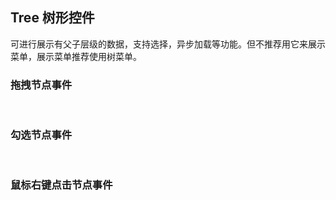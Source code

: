 <div class="demo-header">
<p class="overviewicon">
  <span class="wapi-navigation-tree"/>
</p>

## Tree 树形控件

<nova-uxlink widget-name="Tree"></nova-uxlink>

可进行展示有父子层级的数据，支持选择，异步加载等功能。但不推荐用它来展示菜单，展示菜单推荐使用树菜单。
</div>

### 拖拽节点事件

<nova-demo-view link="tree/drag-events"></nova-demo-view>

<br>

### 勾选节点事件

<nova-demo-view link="tree/node-events"></nova-demo-view>

<br>

### 鼠标右键点击节点事件

<nova-demo-view link="tree/node-contextmenu"></nova-demo-view>

<br>
